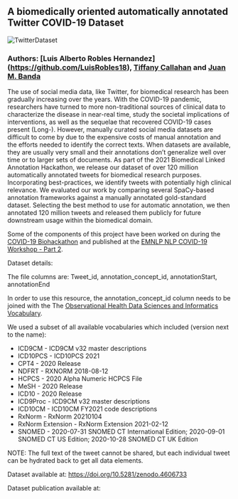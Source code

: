 ## A biomedically oriented automatically annotated Twitter COVID-19 Dataset

![TwitterDataset](http://www.panacealab.org/covid19/tweets_plot.png)

### Authors: [Luis Alberto Robles Hernandez] (https://github.com/LuisRobles18), [Tiffany Callahan](http://tiffanycallahan.com/) and [Juan M. Banda](http://www.jmbanda.com/)

The use of social media data, like Twitter, for biomedical research has been gradually increasing over the years. With the COVID-19 pandemic, researchers have turned to more non-traditional sources of clinical data to characterize the disease in near-real time, study the societal implications of interventions, as well as the sequelae that recovered COVID-19 cases present (Long-). However, manually curated social media datasets are difficult to come by due to the expensive costs of manual annotation and the efforts needed to identify the correct texts. When datasets are available, they are usually very small and their annotations don’t generalize well over time or to larger sets of documents. As part of the 2021 Biomedical Linked Annotation Hackathon, we release our dataset of over 120 million automatically annotated tweets for biomedical research purposes. Incorporating best-practices, we identify tweets with potentially high clinical relevance. We evaluated our work by comparing several SpaCy-based annotation frameworks against a manually annotated gold-standard dataset. Selecting the best method to use for automatic annotation, we then annotated 120 million tweets and released them publicly for future downstream usage within the biomedical domain.

Some of the components of this project have been worked on during the [COVID-19 Biohackathon](https://github.com/thepanacealab/covid19_biohackathon) and published at the [EMNLP NLP COVID-19 Workshop - Part 2](http://dx.doi.org/10.18653/v1/2020.nlpcovid19-2.25).

Dataset details:

The file columns are: Tweet_id, annotation_concept_id, annotationStart, annotationEnd

In order to use this resource, the annotation_concept_id column needs to be joined with the The [Observational Health Data Sciences and Informatics Vocabulary](https://athena.ohdsi.org/). 

We used a subset of all available vocabularies which included (version next to the name):
- ICD9CM - ICD9CM v32 master descriptions
- ICD10PCS - ICD10PCS 2021
- CPT4 - 2020 Release
- NDFRT - RXNORM 2018-08-12
- HCPCS - 2020 Alpha Numeric HCPCS File
- MeSH - 2020 Release
- ICD10 - 2020 Release
- ICD9Proc - ICD9CM v32 master descriptions
- ICD10CM - ICD10CM FY2021 code descriptions
- RxNorm - RxNorm 20210104
- RxNorm Extension - RxNorm Extension 2021-02-12
- SNOMED - 2020-07-31 SNOMED CT International Edition; 2020-09-01 SNOMED CT US Edition; 2020-10-28 SNOMED CT UK Edition

NOTE: The full text of the tweet cannot be shared, but each individual tweet can be hydrated back to get all data elements. 

Dataset available at: https://doi.org/10.5281/zenodo.4606733

Dataset publication available at: 

